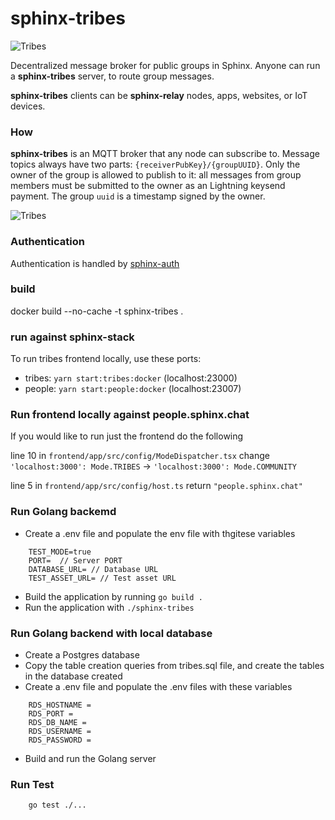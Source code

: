 # sphinx-tribes

![Tribes](https://github.com/stakwork/sphinx-tribes/raw/master/img/sphinx-tribes.png)

Decentralized message broker for public groups in Sphinx. Anyone can run a **sphinx-tribes** server, to route group messages.

**sphinx-tribes** clients can be **sphinx-relay** nodes, apps, websites, or IoT devices.

### How

**sphinx-tribes** is an MQTT broker that any node can subscribe to. Message topics always have two parts: `{receiverPubKey}/{groupUUID}`. Only the owner of the group is allowed to publish to it: all messages from group members must be submitted to the owner as an Lightning keysend payment. The group `uuid` is a timestamp signed by the owner.

![Tribes](https://github.com/stakwork/sphinx-tribes/raw/master/img/tribes.jpg)

### Authentication

Authentication is handled by [sphinx-auth](https://github.com/stakwork/sphinx-auth)

### build

docker build --no-cache -t sphinx-tribes .

### run against sphinx-stack

To run tribes frontend locally, use these ports:

- tribes: `yarn start:tribes:docker` (localhost:23000)
- people: `yarn start:people:docker` (localhost:23007)

### Run frontend locally against people.sphinx.chat

If you would like to run just the frontend do the following

line 10 in `frontend/app/src/config/ModeDispatcher.tsx` change `'localhost:3000': Mode.TRIBES` -> `'localhost:3000': Mode.COMMUNITY`

line 5 in `frontend/app/src/config/host.ts` return `"people.sphinx.chat"`

### Run Golang backemd

- Create a .env file and populate the env file with thgitese variables

```
    TEST_MODE=true
    PORT=  // Server PORT
    DATABASE_URL= // Database URL
    TEST_ASSET_URL= // Test asset URL
```

- Build the application by running `go build .`
- Run the application with `./sphinx-tribes`

### Run Golang backend with local database

- Create a Postgres database
- Copy the table creation queries from tribes.sql file, and create the tables in the database created
- Create a .env file and populate the .env files with these variables

```
    RDS_HOSTNAME =
    RDS_PORT =
    RDS_DB_NAME =
    RDS_USERNAME =
    RDS_PASSWORD =
```

- Build and run the Golang server

### Run Test

```
    go test ./...
```
